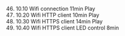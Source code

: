 46. 10.10 Wifi connection
    11min
    Play
47. 10.20 Wifi HTTP client
    10min
    Play
48. 10.30 Wifi HTTPS client
    14min
    Play
49. 10.40 Wifi HTTPS client LED control
    8min
